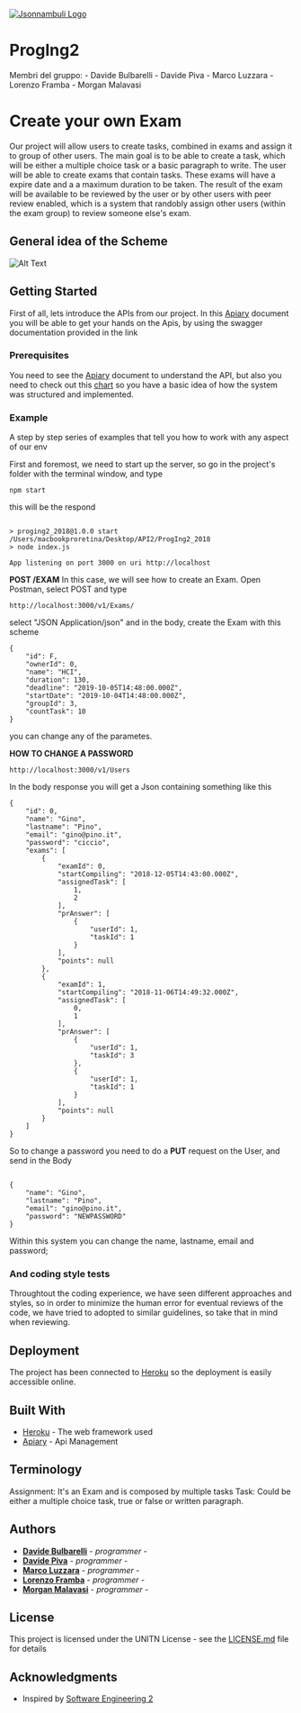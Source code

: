 [![Jsonnambuli Logo](https://github.com/dadebulba/ProgIng2_2018/blob/release/doc/jsonnambuli.png)](https://github.com/dadebulba/ProgIng2_2018)


# ProgIng2

Membri del gruppo:
    - Davide Bulbarelli
    - Davide Piva
    - Marco Luzzara
    - Lorenzo Framba
    - Morgan Malavasi

   # Create your own Exam

Our project will allow users to create tasks, combined in exams and assign it to group of other users. The main goal is to be able to create a task, which will be either a multiple choice task or a basic paragraph to write. The user will be able to create exams that contain tasks. These exams will have a expire date and a a maximum duration to be taken. The result of the exam will be available to be reviewed by the user or by other users with peer review enabled, which is a system that randobly assign other users (within the exam group) to review someone else's exam.


## General idea of the Scheme

![Alt Text](https://github.com/dadebulba/ProgIng2_2018/blob/release/doc/chart.png)



## Getting Started

First of all, lets introduce the APIs from our project. 
In this [Apiary](https://proging2.docs.apiary.io/#)  document you will be able to get your hands on the Apis, by using the swagger documentation provided in the link

### Prerequisites

You need to see the [Apiary](https://proging2.docs.apiary.io/#)  document to understand the API, but also you need to check out this [chart](https://ProgIng2_2018/Chart.png) so you have a basic idea of how the system was structured and implemented. 



### Example

A step by step series of examples that tell you how to work with any aspect of our env 

First and foremost, we need to start up the server, so go in the project's folder with the terminal window, and type

```
npm start
```

this will be the respond 

```

> proging2_2018@1.0.0 start /Users/macbookproretina/Desktop/API2/ProgIng2_2018
> node index.js

App listening on port 3000 on uri http://localhost

```

**POST /EXAM**
In this case, we will see how to create an Exam. Open Postman, select POST and type 

```
http://localhost:3000/v1/Exams/
```

select "JSON Application/json" and in the body, create the Exam with this scheme 
```
{
    "id": F,
    "ownerId": 0,
    "name": "HCI",
    "duration": 130,
    "deadline": "2019-10-05T14:48:00.000Z",
    "startDate": "2019-10-04T14:48:00.000Z",
    "groupId": 3,
    "countTask": 10
}
```

you can change any of the parametes.


**HOW TO CHANGE A PASSWORD**

```
http://localhost:3000/v1/Users
```


In the body response you will get a Json containing something like this

```
{
    "id": 0,
    "name": "Gino",
    "lastname": "Pino",
    "email": "gino@pino.it",
    "password": "ciccio",
    "exams": [
        {
            "examId": 0,
            "startCompiling": "2018-12-05T14:43:00.000Z",
            "assignedTask": [
                1,
                2
            ],
            "prAnswer": [
                {
                    "userId": 1,
                    "taskId": 1
                }
            ],
            "points": null
        },
        {
            "examId": 1,
            "startCompiling": "2018-11-06T14:49:32.000Z",
            "assignedTask": [
                0,
                1
            ],
            "prAnswer": [
                {
                    "userId": 1,
                    "taskId": 3
                },
                {
                    "userId": 1,
                    "taskId": 1
                }
            ],
            "points": null
        }
    ]
}

```
So to change a password you need to do a **PUT** request on the User, and send in the Body

```

{
    "name": "Gino",
    "lastname": "Pino",
    "email": "gino@pino.it",
    "password": "NEWPASSWORD"
}
```

Within this system you can change the name, lastname, email and password;

### And coding style tests

Throughtout the coding experience, we have seen different approaches and styles, so in order to minimize the human error for eventual reviews of the code, we have tried to adopted to similar guidelines, so take that in mind when reviewing. 



## Deployment

The project has been connected to [Heroku](https://proging2dev.herokuapp.com) so the deployment is easily accessible online.

## Built With

* [Heroku](https://proging2dev.herokuapp.com) - The web framework used
* [Apiary](https://proging2.docs.apiary.io/#) - Api Management


## Terminology

Assignment: It's an Exam and is composed by multiple tasks
Task: Could be either a multiple choice task, true or false or written paragraph.



## Authors

* [**Davide Bulbarelli**](https://github.com/dadebulba/) - *programmer* -
* [**Davide Piva**](https://github.com/Pivoz) - *programmer* -
* [**Marco Luzzara**](https://github.com/marco-luzzara/) - *programmer* - 
* [**Lorenzo Framba**](https://github.com/lorenzoframba) - *programmer* - 
* [**Morgan Malavasi**](https://github.com/theRaven97) - *programmer* -

## License

This project is licensed under the UNITN License - see the [LICENSE.md](LICENSE.md) file for details

## Acknowledgments

* Inspired by [Software Engineering 2](https://sites.google.com/a/unitn.it/software-engineering-ii---designing-applications-that-matter/project?authuser=0)
